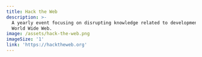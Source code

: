 ```yaml
---
title: Hack the Web
description: >-
  A yearly event focusing on disrupting knowledge related to development for the
  World Wide Web.
image: /assets/hack-the-web.png
imageSize: '1'
link: 'https://hacktheweb.org'
---
```


